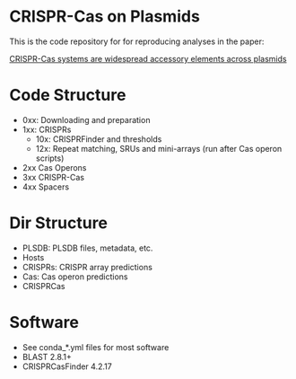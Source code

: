 # CRISPR-Cas on Plasmids
This is the code repository for for reproducing analyses in the paper:

[CRISPR-Cas systems are widespread accessory elements across plasmids]()

# Code Structure
* 0xx: Downloading and preparation
* 1xx: CRISPRs
	* 10x: CRISPRFinder and thresholds
	* 12x: Repeat matching, SRUs and mini-arrays (run after Cas operon scripts)
* 2xx Cas Operons
* 3xx CRISPR-Cas
* 4xx Spacers

# Dir Structure
* PLSDB: PLSDB files, metadata, etc.
* Hosts
* CRISPRs: CRISPR array predictions
* Cas: Cas operon predictions
* CRISPRCas

# Software
* See conda_*.yml files for most software
* BLAST 2.8.1+
* CRISPRCasFinder 4.2.17
